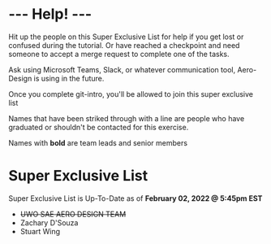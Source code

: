 # **--- Help! ---**

Hit up the people on this Super Exclusive List for help if you get lost or confused during the tutorial. Or have reached a checkpoint and need someone to accept a merge request to complete one of the tasks.

Ask using Microsoft Teams, Slack, or whatever communication tool, Aero-Design is using in the future.

Once you complete git-intro, you'll be allowed to join this super exclusive list

Names that have been striked through with a line are people who have graduated or shouldn't be contacted for this exercise.

Names with **bold** are team leads and senior members

# Super Exclusive List
Super Exclusive List is Up-To-Date as of **February 02, 2022 @ 5:45pm EST**
* ~~UWO SAE AERO DESIGN TEAM~~
* Zachary D'Souza
* Stuart Wing